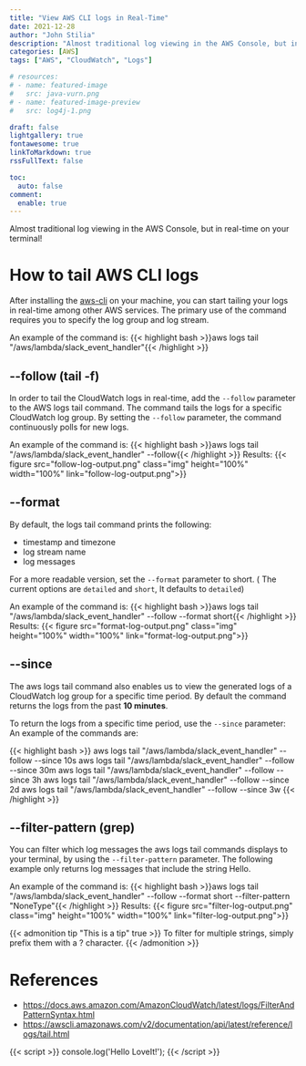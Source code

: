 ```yaml
---
title: "View AWS CLI logs in Real-Time"
date: 2021-12-28
author: "John Stilia"
description: "Almost traditional log viewing in the AWS Console, but in real-time on your terminal!"
categories: [AWS]
tags: ["AWS", "CloudWatch", "Logs"]

# resources:
# - name: featured-image
#   src: java-vurn.png
# - name: featured-image-preview
#   src: log4j-1.png

draft: false
lightgallery: true
fontawesome: true
linkToMarkdown: true
rssFullText: false

toc:
  auto: false
comment:
  enable: true
---
```


<style>
img {
    box-shadow: inset 10px 10px 60px #fff;
    -moz-border-radius:25px;
    border-radius:10px;
}
</style>

Almost traditional log viewing in the AWS Console, but in real-time on your terminal!

<!--more-->

# How to tail AWS CLI logs

After installing the [aws-cli](https://docs.aws.amazon.com/cli/latest/userguide/getting-started-install.html) on your machine, you can start tailing your logs in real-time among other AWS services.
The primary use of the command requires you to specify the log group and log stream.

An example of the command is:
{{< highlight bash >}}aws logs tail "/aws/lambda/slack_event_handler"{{< /highlight >}}

## --follow (tail -f)

In order to tail the CloudWatch logs in real-time, add the `--follow` parameter to the AWS logs tail command. The command tails the logs for a specific CloudWatch log group.
By setting the `--follow` parameter, the command continuously polls for new logs.

An example of the command is:
{{< highlight bash >}}aws logs tail "/aws/lambda/slack_event_handler" --follow{{< /highlight >}}
Results:
{{< figure src="follow-log-output.png" class="img" height="100%" width="100%" link="follow-log-output.png">}}

## --format

By default, the logs tail command prints the following:

- timestamp and timezone
- log stream name
- log messages

For a more readable version, set the `--format` parameter to short. ( The current options are `detailed` and `short`, It defaults to `detailed`)

An example of the command is:
{{< highlight bash >}}aws logs tail "/aws/lambda/slack_event_handler" --follow --format short{{< /highlight >}}
Results:
{{< figure src="format-log-output.png" class="img" height="100%" width="100%" link="format-log-output.png">}}

## --since

The aws logs tail command also enables us to view the generated logs of a CloudWatch log group for a specific time period.
By default the command returns the logs from the past **10 minutes**.

To return the logs from a specific time period, use the `--since` parameter:
An example of the commands are:

{{< highlight bash >}}
aws logs tail "/aws/lambda/slack_event_handler" --follow --since 10s
aws logs tail "/aws/lambda/slack_event_handler" --follow --since 30m
aws logs tail "/aws/lambda/slack_event_handler" --follow --since 3h
aws logs tail "/aws/lambda/slack_event_handler" --follow --since 2d
aws logs tail "/aws/lambda/slack_event_handler" --follow --since 3w
{{< /highlight >}}

## --filter-pattern (grep)

You can filter which log messages the aws logs tail commands displays to your terminal, by using the `--filter-pattern` parameter.
The following example only returns log messages that include the string Hello.

An example of the command is:
{{< highlight bash >}}aws logs tail "/aws/lambda/slack_event_handler" --follow --format short --filter-pattern "NoneType"{{< /highlight >}}
Results:
{{< figure src="filter-log-output.png" class="img" height="100%" width="100%" link="filter-log-output.png">}}

{{< admonition tip "This is a tip" true >}}
To filter for multiple strings, simply prefix them with a ? character.
{{< /admonition >}}

# References

- <https://docs.aws.amazon.com/AmazonCloudWatch/latest/logs/FilterAndPatternSyntax.html>
- <https://awscli.amazonaws.com/v2/documentation/api/latest/reference/logs/tail.html>

{{< script >}}
console.log('Hello LoveIt!');
{{< /script >}}
